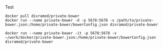 Test

    docker pull divramod/private-bower
    docker run --name private-bower -d -p 5678:5678 -v /path/to/private-bower.json:/home/private-bower/bowerConfig.json divramod/private-bower

    docker run --name private-bower -it -p 5678:5678 -v ~/work/docker/private-bower.json:/home/private-bower/bowerConfig.json divramod/private-bower




